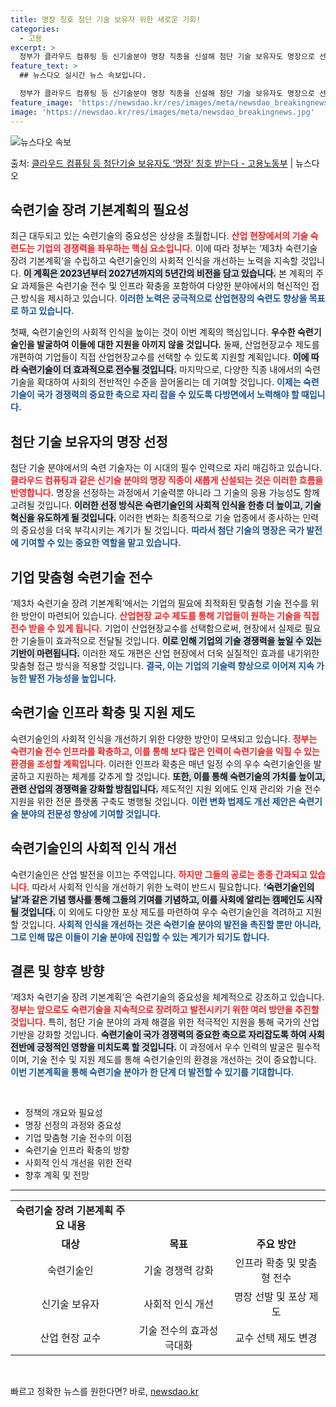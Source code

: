 ```yaml
---
title: 명장 칭호 첨단 기술 보유자 위한 새로운 기회!
categories:
  - 고용
excerpt: >
  정부가 클라우드 컴퓨팅 등 신기술분야 명장 직종을 신설해 첨단 기술 보유자도 명장으로 선정한다. 또 기업현장…
feature_text: >
  ## 뉴스다오 실시간 뉴스 속보입니다.

  정부가 클라우드 컴퓨팅 등 신기술분야 명장 직종을 신설해 첨단 기술 보유자도 명장으로 선정한다. 또 기업현장…
feature_image: 'https://newsdao.kr/res/images/meta/newsdao_breakingnews.jpg'
image: 'https://newsdao.kr/res/images/meta/newsdao_breakingnews.jpg'
---
```


![뉴스다오 속보](https://newsdao.kr/res/images/meta/newsdao_breakingnews.jpg)

<p>출처: <a href="https://newsdao.kr/3098" rel="dofollow">클라우드 컴퓨팅 등 첨단기술 보유자도 ‘명장’ 칭호 받는다 - 고용노동부</a> | 뉴스다오</p>

<h2 data-ke-size="size26">숙련기술 장려 기본계획의 필요성</h2>
<p data-ke-size="size16">최근 대두되고 있는 숙련기술의 중요성은 상상을 초월합니다. <b><span style="color: #ee2323;">산업 현장에서의 기술 숙련도는 기업의 경쟁력을 좌우하는 핵심 요소입니다.</span></b> 이에 따라 정부는 ‘제3차 숙련기술 장려 기본계획’을 수립하고 숙련기술인의 사회적 인식을 개선하는 노력을 지속할 것입니다. <b><span style="background-color: #21538527;">이 계획은 2023년부터 2027년까지의 5년간의 비전을 담고 있습니다.</span></b> 본 계획의 주요 과제들은 숙련기술 전수 및 인프라 확충을 포함하여 다양한 분야에서의 혁신적인 접근 방식을 제시하고 있습니다. <b><span style="color: #1a5490;">이러한 노력은 궁극적으로 산업현장의 숙련도 향상을 목표로 하고 있습니다.</span></b></p>

<p data-ke-size="size16">첫째, 숙련기술인의 사회적 인식을 높이는 것이 이번 계획의 핵심입니다. <b><span style="ee2323;">우수한 숙련기술인을 발굴하여 이들에 대한 지원을 아끼지 않을 것입니다.</span></b> 둘째, 산업현장교수 제도를 개편하여 기업들이 직접 산업현장교수를 선택할 수 있도록 지원할 계획입니다. <b><span style="background-color: #21538527;">이에 따라 숙련기술이 더 효과적으로 전수될 것입니다.</span></b> 마지막으로, 다양한 직종 내에서의 숙련기술을 확대하여 사회의 전반적인 수준을 끌어올리는 데 기여할 것입니다. <b><span style="color: #1a5490;">이제는 숙련기술이 국가 경쟁력의 중요한 축으로 자리 잡을 수 있도록 다방면에서 노력해야 할 때입니다.</span></b></p>

<h2 data-ke-size="size26">첨단 기술 보유자의 명장 선정</h2>
<p data-ke-size="size16">첨단 기술 분야에서의 숙련 기술자는 이 시대의 필수 인력으로 자리 매김하고 있습니다. <b><span style="color: #ee2323;">클라우드 컴퓨팅과 같은 신기술 분야의 명장 직종이 새롭게 신설되는 것은 이러한 흐름을 반영합니다.</span></b> 명장을 선정하는 과정에서 기술력뿐 아니라 그 기술의 응용 가능성도 함께 고려될 것입니다. <b><span style="background-color: #21538527;">이러한 선정 방식은 숙련기술인의 사회적 인식을 한층 더 높이고, 기술 혁신을 유도하게 될 것입니다.</span></b> 이러한 변화는 최종적으로 기술 업종에서 종사하는 인력의 중요성을 더욱 부각시키는 계기가 될 것입니다. <b><span style="color: #1a5490;">따라서 첨단 기술의 명장은 국가 발전에 기여할 수 있는 중요한 역할을 맡고 있습니다.</span></b></p>

<h2 data-ke-size="size26">기업 맞춤형 숙련기술 전수</h2>
<p data-ke-size="size16">‘제3차 숙련기술 장려 기본계획’에서는 기업의 필요에 최적화된 맞춤형 기술 전수를 위한 방안이 마련되어 있습니다. <b><span style="color: #ee2323;">산업현장 교수 제도를 통해 기업들이 원하는 기술을 직접 전수 받을 수 있게 됩니다.</span></b> 기업이 산업현장교수를 선택함으로써, 현장에서 실제로 필요한 기술들이 효과적으로 전달될 것입니다. <b><span style="background-color: #21538527;">이로 인해 기업의 기술 경쟁력을 높일 수 있는 기반이 마련됩니다.</span></b> 이러한 제도 개편은 산업 현장에서 더욱 실질적인 효과를 내기위한 맞춤형 접근 방식을 적용할 것입니다. <b><span style="color: #1a5490;">결국, 이는 기업의 기술력 향상으로 이어져 지속 가능한 발전 가능성을 높입니다.</span></b></p>

<h2 data-ke-size="size26">숙련기술 인프라 확충 및 지원 제도</h2>
<p data-ke-size="size16">숙련기술인의 사회적 인식을 개선하기 위한 다양한 방안이 모색되고 있습니다. <b><span style="color: #ee2323;">정부는 숙련기술 전수 인프라를 확충하고, 이를 통해 보다 많은 인력이 숙련기술을 익힐 수 있는 환경을 조성할 계획입니다.</span></b> 이러한 인프라 확충은 매년 일정 수의 우수 숙련기술인을 발굴하고 지원하는 체계를 갖추게 할 것입니다. <b><span style="background-color: #21538527;">또한, 이를 통해 숙련기술의 가치를 높이고, 관련 산업의 경쟁력을 강화할 방침입니다.</span></b> 제도적인 지원 외에도 인재 관리와 기술 전수 지원을 위한 전문 플랫폼 구축도 병행될 것입니다. <b><span style="color: #1a5490;">이런 변화 법제도 개선 제안은 숙련기술 분야의 전문성 향상에 기여할 것입니다.</span></b></p>

<h2 data-ke-size="size26">숙련기술인의 사회적 인식 개선</h2>
<p data-ke-size="size16">숙련기술인은 산업 발전을 이끄는 주역입니다. <b><span style="color: #ee2323;">하지만 그들의 공로는 종종 간과되고 있습니다.</span></b> 따라서 사회적 인식을 개선하기 위한 노력이 반드시 필요합니다. <b><span style="background-color: #21538527;">‘숙련기술인의 날’과 같은 기념 행사를 통해 그들의 기여를 기념하고, 이를 사회에 알리는 캠페인도 시작될 것입니다.</span></b> 이 외에도 다양한 포상 제도를 마련하여 우수 숙련기술인을 격려하고 지원할 것입니다. <b><span style="color: #1a5490;">사회적 인식을 개선하는 것은 숙련기술 분야의 발전을 촉진할 뿐만 아니라, 그로 인해 많은 이들이 기술 분야에 진입할 수 있는 계기가 되기도 합니다.</span></b></p>

<h2 data-ke-size="size26">결론 및 향후 방향</h2>
<p data-ke-size="size16">‘제3차 숙련기술 장려 기본계획’은 숙련기술의 중요성을 체계적으로 강조하고 있습니다. <b><span style="color: #ee2323;">정부는 앞으로도 숙련기술을 지속적으로 장려하고 발전시키기 위한 여러 방안을 추진할 것입니다.</span></b> 특히, 첨단 기술 분야의 과제 해결을 위한 적극적인 지원을 통해 국가의 산업 기반을 강화할 것입니다. <b><span style="background-color: #21538527;">숙련기술이 국가 경쟁력의 중요한 축으로 자리잡도록 하여 사회 전반에 긍정적인 영향을 미치도록 할 것입니다.</span></b> 이 과정에서 우수 인력의 발굴은 필수적이며, 기술 전수 및 지원 제도를 통해 숙련기술인의 환경을 개선하는 것이 중요합니다. <b><span style="color: #1a5490;">이번 기본계획을 통해 숙련기술 분야가 한 단계 더 발전할 수 있기를 기대합니다.</span></b></p>

<p data-ke-size="size16">&nbsp;</p>

<ul>
<li>정책의 개요와 필요성</li>
<li>명장 선정의 과정와 중요성</li>
<li>기업 맞춤형 기술 전수의 이점</li>
<li>숙련기술 인프라 확충의 방향</li>
<li>사회적 인식 개선을 위한 전략</li>
<li>향후 계획 및 전망</li>
</ul>

<hr />

<table>
<tr>
<td style="text-align: center; height: 17px;"><b>숙련기술 장려 기본계획 주요 내용</b></td>
</tr>
<tr>
<td style="text-align: center; height: 17px;"><b>대상</b></td>
<td style="text-align: center; height: 17px;"><b>목표</b></td>
<td style="text-align: center; height: 17px;"><b>주요 방안</b></td>
</tr>
<tr>
<td style="text-align: center; height: 17px;">숙련기술인</td>
<td style="text-align: center; height: 17px;">기술 경쟁력 강화</td>
<td style="text-align: center; height: 17px;">인프라 확충 및 맞춤형 전수</td>
</tr>
<tr>
<td style="text-align: center; height: 17px;">신기술 보유자</td>
<td style="text-align: center; height: 17px;">사회적 인식 개선</td>
<td style="text-align: center; height: 17px;">명장 선발 및 포상 제도</td>
</tr>
<tr>
<td style="text-align: center; height: 17px;">산업 현장 교수</td>
<td style="text-align: center; height: 17px;">기술 전수의 효과성 극대화</td>
<td style="text-align: center; height: 17px;">교수 선택 제도 변경</td>
</tr>
</table>

<p data-ke-size="size16">&nbsp;</p> 

빠르고 정확한 뉴스를 원한다면? 바로, <a href="https://newsdao.kr" rel="dofollow">newsdao.kr</a>


